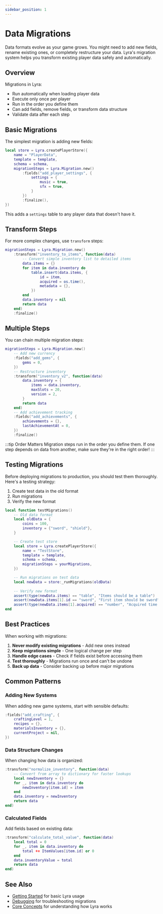 ```yaml
---
sidebar_position: 1
---
```


# Data Migrations

Data formats evolve as your game grows. You might need to add new fields, rename existing ones, or completely restructure your data. Lyra's migration system helps you transform existing player data safely and automatically.

## Overview

Migrations in Lyra:
- Run automatically when loading player data
- Execute only once per player
- Run in the order you define them
- Can add fields, remove fields, or transform data structure
- Validate data after each step

## Basic Migrations

The simplest migration is adding new fields:

```lua
local store = Lyra.createPlayerStore({
    name = "PlayerData",
    template = template,
    schema = schema,
    migrationSteps = Lyra.Migration.new()
        :fields("add_player_settings", {
            settings = {
                music = true,
                sfx = true,
            }
        })
        :finalize(),
})
```

This adds a `settings` table to any player data that doesn't have it.

## Transform Steps

For more complex changes, use `transform` steps:

```lua
migrationSteps = Lyra.Migration.new()
    :transform("inventory_to_items", function(data)
        -- Convert simple inventory list to detailed items
        data.items = {}
        for item in data.inventory do
            table.insert(data.items, {
                id = item,
                acquired = os.time(),
                metadata = {},
            })
        end
        data.inventory = nil
        return data
    end)
    :finalize()
```

## Multiple Steps

You can chain multiple migration steps:

```lua
migrationSteps = Lyra.Migration.new()
    -- Add new currency
    :fields("add_gems", {
        gems = 0,
    })
    -- Restructure inventory
    :transform("inventory_v2", function(data)
        data.inventory = {
            items = data.inventory,
            maxSlots = 20,
            version = 2,
        }
        return data
    end)
    -- Add achievement tracking
    :fields("add_achievements", {
        achievements = {},
        lastAchievementAt = 0,
    })
    :finalize()
```

:::tip Order Matters
Migration steps run in the order you define them. If one step depends on data from another, make sure they're in the right order!
:::

## Testing Migrations

Before deploying migrations to production, you should test them thoroughly. Here's a testing strategy:

1. Create test data in the old format
2. Run migrations
3. Verify the new format

```lua
local function testMigrations()
    -- Old data format
    local oldData = {
        coins = 100,
        inventory = {"sword", "shield"},
    }

    -- Create test store
    local store = Lyra.createPlayerStore({
        name = "TestStore",
        template = template,
        schema = schema,
        migrationSteps = yourMigrations,
    })

    -- Run migrations on test data
    local newData = store:_runMigrations(oldData)
    
    -- Verify new format
    assert(type(newData.items) == "table", "Items should be a table")
    assert(newData.items[1].id == "sword", "First item should be sword")
    assert(type(newData.items[1].acquired) == "number", "Acquired time should be number")
end
```

## Best Practices

When working with migrations:

1. **Never modify existing migrations** - Add new ones instead
2. **Keep migrations simple** - One logical change per step
3. **Handle edge cases** - Check if fields exist before accessing them
4. **Test thoroughly** - Migrations run once and can't be undone
5. **Back up data** - Consider backing up before major migrations

## Common Patterns

### Adding New Systems

When adding new game systems, start with sensible defaults:

```lua
:fields("add_crafting", {
    craftingLevel = 1,
    recipes = {},
    materialsInventory = {},
    currentProject = nil,
})
```

### Data Structure Changes

When changing how data is organized:

```lua
:transform("normalize_inventory", function(data)
    -- Convert from array to dictionary for faster lookups
    local newInventory = {}
    for _, item in data.inventory do
        newInventory[item.id] = item
    end
    data.inventory = newInventory
    return data
end)
```

### Calculated Fields

Add fields based on existing data:

```lua
:transform("calculate_total_value", function(data)
    local total = 0
    for _, item in data.inventory do
        total += ItemValues[item.id] or 0
    end
    data.inventoryValue = total
    return data
end)
```

## See Also

- [Getting Started](../getting-started.md) for basic Lyra usage
- [Debugging](./debugging.md) for troubleshooting migrations
- [Core Concepts](../core-concepts.md) for understanding how Lyra works